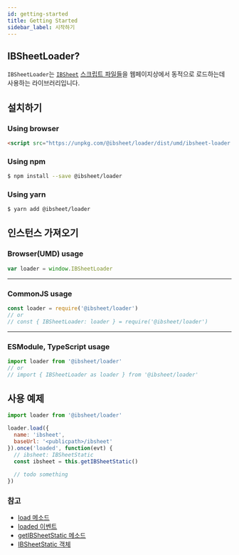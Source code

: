 ```yaml
---
id: getting-started
title: Getting Started
sidebar_label: 시작하기
---
```


<!-- import { HelpText } from '../shared' -->

## IBSheetLoader?

`IBSheetLoader`는 [`IBSheet`](https://www.ibsheet.com) [스크립트 파일들](https://docs.ibleaders.com/ibsheet/v8/manual/#docs/intro/files)을 웹페이지상에서 동적으로 로드하는데 사용하는 라이브러리입니다.

## 설치하기

### Using browser

```html
<script src="https://unpkg.com/@ibsheet/loader/dist/umd/ibsheet-loader.min.js"></script>
```

### Using npm

```bash
$ npm install --save @ibsheet/loader
```

### Using yarn

```bash
$ yarn add @ibsheet/loader
```

## 인스턴스 가져오기

### Browser(UMD) usage

```js
var loader = window.IBSheetLoader
```

---
### CommonJS usage

```js
const loader = require('@ibsheet/loader')
// or
// const { IBSheetLoader: loader } = require('@ibsheet/loader')
```

---
### ESModule, TypeScript usage

```ts
import loader from '@ibsheet/loader'
// or
// import { IBSheetLoader as loader } from '@ibsheet/loader'
```


## 사용 예제

```js
import loader from '@ibsheet/loader'

loader.load({
  name: 'ibsheet',
  baseUrl: '<publicpath>/ibsheet'
}).once('loaded', function(evt) {
  // ibsheet: IBSheetStatic
  const ibsheet = this.getIBSheetStatic()
  
  // todo something
})
```

### 참고

* [load 메소드](/loader-manual/docs/adv/load)
* [loaded 이벤트](/loader-manual/docs/adv/events#loaded)
* [getIBSheetStatic 메소드](/loader-manual/docs/ibsheet/create-sheet#getibsheetstatic)
* [IBSheetStatic 객체](https://docs.ibleaders.com/ibsheet/v8/manual/#docs/static/static)
